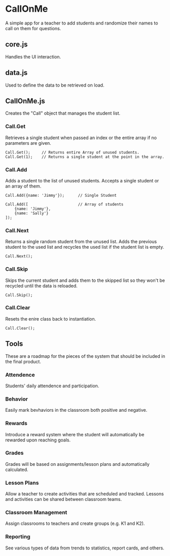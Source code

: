 # CallOnMe

A simple app for a teacher to add students and randomize their names to call on them for questions.

## core.js

Handles the UI interaction.

## data.js

Used to define the data to be retrieved on load.

## CallOnMe.js

Creates the "Call" object that manages the student list.

### Call.Get

Retrieves a single student when passed an index or the entire array if no parameters are given.

	Call.Get(); 	// Returns entire Array of unused students.
	Call.Get(1);	// Returns a single student at the point in the array.

### Call.Add

Adds a student to the list of unused students. Accepts a single student or an array of them.

	Call.Add({name: 'Jimmy'});		// Single Student
	
	Call.Add([						// Array of students
		{name: 'Jimmy'},
		{name: 'Sally'}
	]);

### Call.Next

Returns a single random student from the unused list. Adds the previous student to the used list and recycles the used list if the student list is empty.

	Call.Next();

### Call.Skip

Skips the current student and adds them to the skipped list so they won't be recycled until the data is reloaded.

	Call.Skip();

### Call.Clear

Resets the enire class back to instantiation.

	Call.Clear();

## Tools

These are a roadmap for the pieces of the system that should be included in the final product.

### Attendence

Students' daily attendence and participation.

### Behavior

Easily mark bevhaviors in the classroom both positive and negative.

### Rewards

Introduce a reward system where the student will automatically be rewarded upon reaching goals.

### Grades

Grades will be based on assignments/lesson plans and automatically calculated.

### Lesson Plans

Allow a teacher to create activities that are scheduled and tracked. Lessons and activities can be shared between classroom teams.

### Classroom Management

Assign classrooms to teachers and create groups (e.g. K1 and K2).

### Reporting

See various types of data from trends to statistics, report cards, and others.
